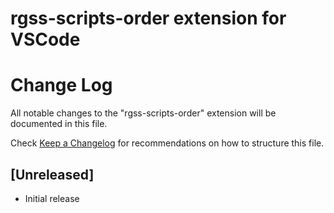 # rgss-scripts-order extension for VSCode

# Change Log

All notable changes to the "rgss-scripts-order" extension will be documented in this file.

Check [Keep a Changelog](http://keepachangelog.com/) for recommendations on how to structure this file.

## [Unreleased]

- Initial release
